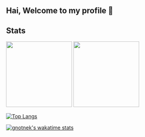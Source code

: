 ## Hai, Welcome to my profile 👋

## Stats
<p align="left">
    <img height="180em" src="https://github-readme-stats-eight-theta.vercel.app/api?username=gnotnek&show_icons=true&theme=tokyonight&include_all_commits=true&count_private=true"/>
    <img height="180em" src="https://github-readme-stats-eight-theta.vercel.app/api/top-langs/?username=gnotnek&layout=compact&langs_count=8&theme=tokyonight"/>
</p>

[![Top Langs](https://github-readme-stats.vercel.app/api/top-langs/?username=gnotnek&theme=tokyonight&layout=compact)](https://github.com/gnotnek)

[![gnotnek's wakatime stats](https://github-readme-stats.vercel.app/api/wakatime?username=gnotnek&theme=tokyonight&layout=compact)](https://github.com/gnotnek)

